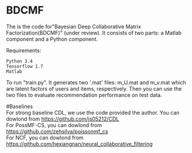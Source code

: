 # BDCMF

The is the code for"Bayesian Deep Collaborative Matrix Factorization(BDCMF)" (under review). It consists of two parts: a Matlab component and a Python component. 

Requirements:

    Python 3.4
    Tensorflow 1.7
    Matlab
    
To run "train.py". It generates two '.mat' files: m_U.mat and m_v.mat which are latent factors of users and items, respectively. Then you can use the two files to evaluate recommendation performance on test data.

#Baselines     
For strong baseline CDL, we use the code provided the author. You can dowlond from https://github.com/js05212/CDL    
For PossMF-CS, you can dowlond from https://github.com/zehsilva/poissonmf_cs   
For NCF, you can dowlond from https://github.com/hexiangnan/neural_collaborative_filtering    
    

